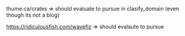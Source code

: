 thume.ca/crates => should evaluate to pursue in clasify_domain (even though its not a blog)

https://ridiculousfish.com/wavefiz => should evalaute to pursue
